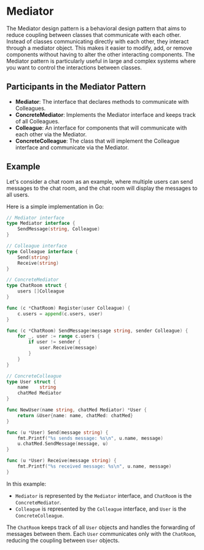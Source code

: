 # Mediator

The Mediator design pattern is a behavioral design pattern that aims to reduce coupling between classes that communicate with each other. Instead of classes communicating directly with each other, they interact through a mediator object. This makes it easier to modify, add, or remove components without having to alter the other interacting components. The Mediator pattern is particularly useful in large and complex systems where you want to control the interactions between classes.

## Participants in the Mediator Pattern

- **Mediator**: The interface that declares methods to communicate with Colleagues.
- **ConcreteMediator**: Implements the Mediator interface and keeps track of all Colleagues.
- **Colleague**: An interface for components that will communicate with each other via the Mediator.
- **ConcreteColleague**: The class that will implement the Colleague interface and communicate via the Mediator.

## Example

Let's consider a chat room as an example, where multiple users can send messages to the chat room, and the chat room will display the messages to all users.

Here is a simple implementation in Go:

```go
// Mediator interface
type Mediator interface {
    SendMessage(string, Colleague)
}

// Colleague interface
type Colleague interface {
    Send(string)
    Receive(string)
}

// ConcreteMediator
type ChatRoom struct {
    users []Colleague
}

func (c *ChatRoom) Register(user Colleague) {
    c.users = append(c.users, user)
}

func (c *ChatRoom) SendMessage(message string, sender Colleague) {
    for _, user := range c.users {
        if user != sender {
            user.Receive(message)
        }
    }
}

// ConcreteColleague
type User struct {
    name    string
    chatMed Mediator
}

func NewUser(name string, chatMed Mediator) *User {
    return &User{name: name, chatMed: chatMed}
}

func (u *User) Send(message string) {
    fmt.Printf("%s sends message: %s\n", u.name, message)
    u.chatMed.SendMessage(message, u)
}

func (u *User) Receive(message string) {
    fmt.Printf("%s received message: %s\n", u.name, message)
}
```

In this example:

- `Mediator` is represented by the `Mediator` interface, and `ChatRoom` is the `ConcreteMediator`.
- `Colleague` is represented by the `Colleague` interface, and `User` is the `ConcreteColleague`.

The `ChatRoom` keeps track of all `User` objects and handles the forwarding of messages between them. Each `User` communicates only with the `ChatRoom`, reducing the coupling between `User` objects.

